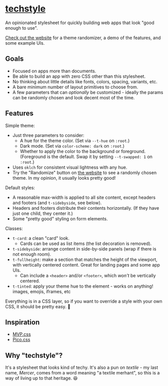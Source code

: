 # [techstyle](https://techstyle.danmercer.net)

An opinionated stylesheet for quickly building web apps that look "good enough to use".

[Check out the website](https://techstyle.danmercer.net) for a theme randomizer, a demo of the features, and some example UIs.

## Goals

* Focused on apps more than documents.
* Be able to build an app with zero CSS other than this stylesheet.
* No thinking about little details like fonts, colors, spacing, variants, etc.
* A bare minimum number of layout primitives to choose from.
* A few parameters that can _optionally_ be customized - ideally the params can be randomly chosen and look decent most of the time.

## Features

Simple theme:
* Just three parameters to consider:
  * A hue for the theme color. (Set via `--t-hue` on `:root`.)
  * Dark mode. (Set via `color-scheme: dark` on `:root`.)
  * Whether to apply the color to the background or foreground. (Foreground is the default. Swap it by setting `--t-swapped: 1` on `:root`.)
* Uses `oklch` for consistent visual lightness with any hue.
* Try the "Randomize" button on [the website](https://techstyle.danmercer.net) to see a randomly chosen theme. In my opinion, it usually looks pretty good!

Default styles:
* A reasonable max-width is applied to all site content, except headers and footers (and `t-sidebyside`, see below).
* Headers and footers distribute their contents horizontally. (If they have just one child, they center it.)
* Some "pretty good" styling on form elements.

Classes:
* `t-card`: a clean "card" look.
  * Cards can be used as list items (the list decoration is removed).
* `t-sidebyside`: arrange content in side-by-side panels (wrap if there is not enough room).
* `t-fullheight`: make a section that matches the height of the viewport, with vertically centered content. Great for landing pages and some app UIs.
  * Can include a `<header>` and/or `<footer>`, which _won't_ be vertically centered.
* `t-tinted`: apply your theme hue to the element - works on anything! images, emojis, iframes, etc

Everything is in a CSS layer, so if you want to override a style with your own CSS, it should be pretty easy. 🙂

## Inspiration

* [MVP.css](https://andybrewer.github.io/mvp/)
* [Pico.css](https://picocss.com/)

## Why "techstyle"?

It's a stylesheet that looks kind of techy. It's also a pun on _textile_ - my last name, _Mercer_, comes from a word meaning "a textile merhant", so this is a way of living up to that heritage. 😆
